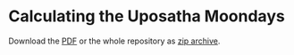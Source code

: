 
# Calculating the Uposatha Moondays

Download the [PDF](https://github.com/profound-labs/calculating-the-uposatha-moondays/blob/master/calculating-the-uposatha-moondays.pdf) or the whole repository as [zip archive](https://github.com/profound-labs/calculating-the-uposatha-moondays/archive/master.zip).

